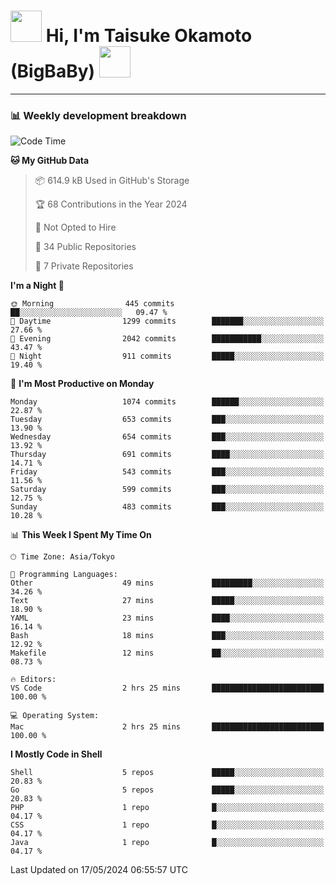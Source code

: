 <!-- Title -->
<h1>
    <img src="https://media.tenor.com/TlyRveJkgo4AAAAi/cloud-cloud-strife.gif" width="50"/> 
    Hi, I'm Taisuke Okamoto (BigBaBy) 
    <img src="https://media.tenor.com/TlyRveJkgo4AAAAi/cloud-cloud-strife.gif" width="50"/>
</h1>

---

<h3> 📊 Weekly development breakdown </h3>
<!-- waka-readme-stats -->

<!--START_SECTION:waka-->
![Code Time](http://img.shields.io/badge/Code%20Time-1%2C754%20hrs%2056%20mins-blue)

**🐱 My GitHub Data** 

> 📦 614.9 kB Used in GitHub's Storage 
 > 
> 🏆 68 Contributions in the Year 2024
 > 
> 🚫 Not Opted to Hire
 > 
> 📜 34 Public Repositories 
 > 
> 🔑 7 Private Repositories 
 > 
**I'm a Night 🦉** 

```text
🌞 Morning                445 commits         ██░░░░░░░░░░░░░░░░░░░░░░░   09.47 % 
🌆 Daytime                1299 commits        ███████░░░░░░░░░░░░░░░░░░   27.66 % 
🌃 Evening                2042 commits        ███████████░░░░░░░░░░░░░░   43.47 % 
🌙 Night                  911 commits         █████░░░░░░░░░░░░░░░░░░░░   19.40 % 
```
📅 **I'm Most Productive on Monday** 

```text
Monday                   1074 commits        ██████░░░░░░░░░░░░░░░░░░░   22.87 % 
Tuesday                  653 commits         ███░░░░░░░░░░░░░░░░░░░░░░   13.90 % 
Wednesday                654 commits         ███░░░░░░░░░░░░░░░░░░░░░░   13.92 % 
Thursday                 691 commits         ████░░░░░░░░░░░░░░░░░░░░░   14.71 % 
Friday                   543 commits         ███░░░░░░░░░░░░░░░░░░░░░░   11.56 % 
Saturday                 599 commits         ███░░░░░░░░░░░░░░░░░░░░░░   12.75 % 
Sunday                   483 commits         ███░░░░░░░░░░░░░░░░░░░░░░   10.28 % 
```


📊 **This Week I Spent My Time On** 

```text
🕑︎ Time Zone: Asia/Tokyo

💬 Programming Languages: 
Other                    49 mins             █████████░░░░░░░░░░░░░░░░   34.26 % 
Text                     27 mins             █████░░░░░░░░░░░░░░░░░░░░   18.90 % 
YAML                     23 mins             ████░░░░░░░░░░░░░░░░░░░░░   16.14 % 
Bash                     18 mins             ███░░░░░░░░░░░░░░░░░░░░░░   12.92 % 
Makefile                 12 mins             ██░░░░░░░░░░░░░░░░░░░░░░░   08.73 % 

🔥 Editors: 
VS Code                  2 hrs 25 mins       █████████████████████████   100.00 % 

💻 Operating System: 
Mac                      2 hrs 25 mins       █████████████████████████   100.00 % 
```

**I Mostly Code in Shell** 

```text
Shell                    5 repos             █████░░░░░░░░░░░░░░░░░░░░   20.83 % 
Go                       5 repos             █████░░░░░░░░░░░░░░░░░░░░   20.83 % 
PHP                      1 repo              █░░░░░░░░░░░░░░░░░░░░░░░░   04.17 % 
CSS                      1 repo              █░░░░░░░░░░░░░░░░░░░░░░░░   04.17 % 
Java                     1 repo              █░░░░░░░░░░░░░░░░░░░░░░░░   04.17 % 
```




 Last Updated on 17/05/2024 06:55:57 UTC
<!--END_SECTION:waka-->
